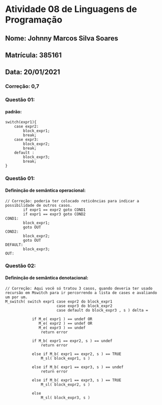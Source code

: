 # Atividade 08 de Linguagens de Programação
## Nome: Johnny Marcos Silva Soares
## Matrícula: 385161
## Data: 20/01/2021
### Correção: 0,7

### Questão 01: 

#### padrão:
```
switch(expr1){
    case expr2:
        block_expr1;
        break;
    case expr3:
        block_expr2;
        break;
    default :
        block_expr3;
        break;
}
```

### Questão 01:

#### Defininção de semântica operacional:
```
// Correção: poderia ter colocado reticências para indicar a possibilidade de outros casos.
        if expr1 == expr2 goto COND1
        if expr1 == expr3 goto COND2
COND1:
        block_expr1;
        goto OUT
COND2:
        block_expr2;
        goto OUT
DEFAULT:        
        block_expr3;
OUT:

```


### Questão 02:

#### Defininção de semântica denotacional:

```
// Correção: Aqui você só tratou 3 casos, quando deveria ter usado recursão em Mswitch para ir percorrendo a lista de cases e avaliando um por um.
M_switch( switch expr1 case expr2 do block_expr1
                       case expr3 do block_expr2
                       case default do block_expr3 , s ) delta =
                       
            if M_e( expr1 ) == undef OR
               M_e( expr2 ) == undef OR
               M_e( expr3 ) == undef
                return error
            
            if M_b( expr1 == expr2, s ) == undef
                return error
            
            else if M_b( expr1 == expr2, s ) == TRUE 
                M_sl( block_expr1, s )
            
            else if M_b( expr1 == expr3, s ) == undef
                return error
            
            else if M_b( expr1 == expr3, s ) == TRUE 
                M_sl( block_expr2, s )
                
            else 
                M_sl( block_expr3, s )                    
```    
